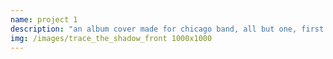 ```yaml
---
name: project 1
description: "an album cover made for chicago band, all but one, first EP: trace the shadow"
img: /images/trace_the_shadow_front 1000x1000
---
```


